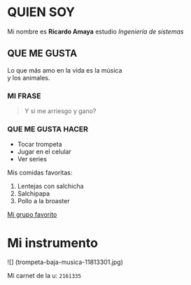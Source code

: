 # QUIEN SOY

Mi nombre es **Ricardo Amaya** estudio *Ingeniería de sistemas*

## QUE ME GUSTA

Lo que más amo en la vida es la música\
y los animales. 

### MI FRASE 

> Y si me arriesgo y gano?

### QUE ME GUSTA HACER

* Tocar trompeta
* Jugar en el celular
* Ver series 

Mis comidas favoritas:
1. Lentejas con salchicha
2. Salchipapa
3. Pollo a la broaster


[Mi grupo favorito](https://www.youtube.com/watch?v=ddijvwAMw0o)

# Mi instrumento
![]
(trompeta-baja-musica-11813301.jpg)

Mi carnet de la u: `2161335`
